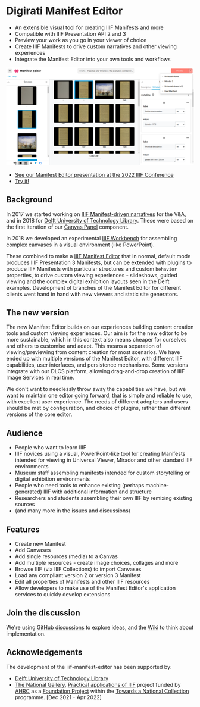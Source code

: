 # Digirati Manifest Editor

* An extensible visual tool for creating IIIF Manifests and more
* Compatible with IIIF Presentation API 2 and 3
* Preview your work as you go in your viewer of choice
* Create IIIF Manifests to drive custom narratives and other viewing experiences
* Integrate the Manifest Editor into your own tools and workflows

![screenshot of Manifest Editor](docs/pages/img/manifest-editor.png)

* [See our Manifest Editor presentation at the 2022 IIIF Conference](https://www.youtube.com/watch?v=q9shfA3BqsM&list=PLYPP1-8uH9c6iAN6nZ-XWBhtwZW_lSesZ&index=1&t=7275s)
* [Try it!](https://manifest-editor.digirati.services/)


## Background

In 2017 we started working on [IIIF Manifest-driven narratives](https://medium.com/digirati-ch/reaching-into-collections-to-tell-stories-3dc32a1772af) for the V&A, and in 2018 for [Delft University of Technology Library](https://drive.google.com/file/d/1ZRXJaOYNbOD0jsOF79maKhxl5re4-2Kt/view). These were based on the first iteration of our [Canvas Panel](https://canvas-panel.digirati.com/#/) component.

In 2018 we developed an experimental [IIIF Workbench](https://www.youtube.com/watch?v=HHQdQ8Ti5eI&t=12s) for assembling complex canvases in a visual environment (like PowerPoint).

These combined to make a [IIIF Manifest Editor](https://www.youtube.com/watch?v=D8oA3rHbvPM) that in normal, default mode produces IIIF Presentation 3 Manifests, but can be extended with plugins to produce IIIF Manifests with particular structures and custom `behavior` properties, to drive custom viewing experiences - slideshows, guided viewing and the complex digital exhibition layouts seen in the Delft examples. Development of branches of the Manifest Editor for different clients went hand in hand with new viewers and static site generators.

## The new version

The new Manifest Editor builds on our experiences building content creation tools and custom viewing experiences.  Our aim is for the new editor to be more sustainable, which in this context also means cheaper for ourselves and others to customise and adapt. This means a separation of viewing/previewing from content creation for most scenarios. We have ended up with multiple versions of the Manifest Editor, with different IIIF capabilities, user interfaces, and persistence mechanisms. Some versions integrate with our DLCS platform, allowing drag-and-drop creation of IIIF Image Services in real time.

We don't want to needlessly throw away the capabilities we have, but we want to maintain one editor going forward, that is simple and reliable to use, with excellent user experience. The needs of different adopters and users should be met by configuration, and choice of plugins, rather than different versions of the core editor.


## Audience

 - People who want to learn IIIF
 - IIIF novices using a visual, PowerPoint-like tool for creating Manifests intended for viewing in Universal Viewer, Mirador and other standard IIIF environments
 - Museum staff assembling manifests intended for custom storytelling or digital exhibition environments
 - People who need tools to enhance existing (perhaps machine-generated) IIIF with additional information and structure
 - Researchers and students assembling their own IIIF by remixing existing sources
 - (and many more in the issues and discussions)


## Features

 - Create new Manifest
 - Add Canvases
 - Add single resources (media) to a Canvas
 - Add multiple resources - create image choices, collages and more
 - Browse IIIF (via IIIF Collections) to import Canvases
 - Load any compliant version 2 or version 3 Manifest
 - Edit all properties of Manifests and other IIIF resources
 - Allow developers to make use of the Manifest Editor's application services to quickly develop extensions


 ## Join the discussion
 
 We're using [GitHub discussions](https://github.com/digirati-co-uk/iiif-manifest-editor/discussions) to explore ideas, and the [Wiki](https://github.com/digirati-co-uk/iiif-manifest-editor/wiki) to think about implementation.

 
 ## Acknowledgements

The development of the iiif-manifest-editor has been supported by:

- [Delft University of Technology Library](https://www.tudelft.nl/library)
- [The National Gallery](https://www.nationalgallery.org.uk/), [Practical applications of IIIF](https://tanc-ahrc.github.io/IIIF-TNC/) project funded by [AHRC](https://ahrc.ukri.org/) as a [Foundation Project](https://www.nationalcollection.org.uk/Foundation-Projects) within the [Towards a National Collection](https://www.nationalcollection.org.uk/) programme. [Dec 2021 - Apr 2022]

